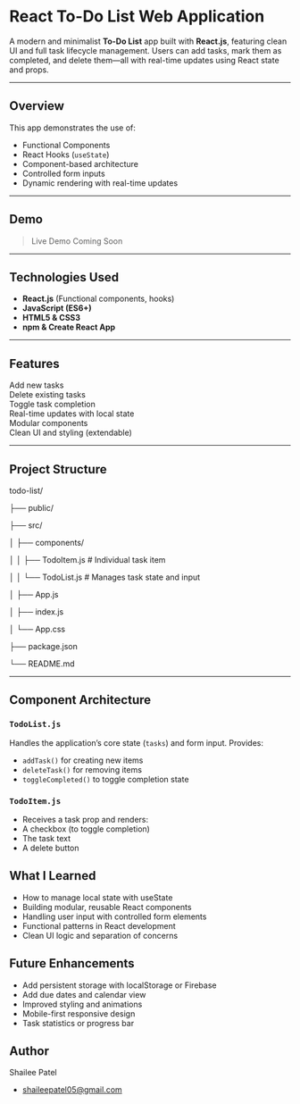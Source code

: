 # React To-Do List Web Application

A modern and minimalist **To-Do List** app built with **React.js**, featuring clean UI and full task lifecycle management. Users can add tasks, mark them as completed, and delete them—all with real-time updates using React state and props.

---

## Overview

This app demonstrates the use of:

- Functional Components
- React Hooks (`useState`)
- Component-based architecture
- Controlled form inputs
- Dynamic rendering with real-time updates

---

## Demo

> Live Demo Coming Soon 

---

## Technologies Used

- **React.js** (Functional components, hooks)
- **JavaScript (ES6+)**
- **HTML5 & CSS3**
- **npm & Create React App**

---

## Features

Add new tasks  
Delete existing tasks  
Toggle task completion  
Real-time updates with local state  
Modular components  
Clean UI and styling (extendable)

---

## Project Structure

todo-list/

├── public/

├── src/

│ ├── components/

│ │ ├── TodoItem.js # Individual task item

│ │ └── TodoList.js # Manages task state and input

│ ├── App.js

│ ├── index.js

│ └── App.css

├── package.json

└── README.md


---

## Component Architecture

### `TodoList.js`

Handles the application’s core state (`tasks`) and form input. Provides:

- `addTask()` for creating new items
- `deleteTask()` for removing items
- `toggleCompleted()` to toggle completion state


### `TodoItem.js`

- Receives a task prop and renders:
- A checkbox (to toggle completion)
- The task text
- A delete button

##  What I Learned
- How to manage local state with useState
- Building modular, reusable React components
- Handling user input with controlled form elements
- Functional patterns in React development
- Clean UI logic and separation of concerns

## Future Enhancements
- Add persistent storage with localStorage or Firebase
- Add due dates and calendar view
- Improved styling and animations
- Mobile-first responsive design
- Task statistics or progress bar

## Author
Shailee Patel
- shaileepatel05@gmail.com
